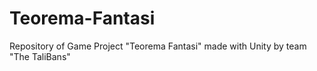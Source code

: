 # Teorema-Fantasi
 Repository of Game Project "Teorema Fantasi" made with Unity by team "The TaliBans"
